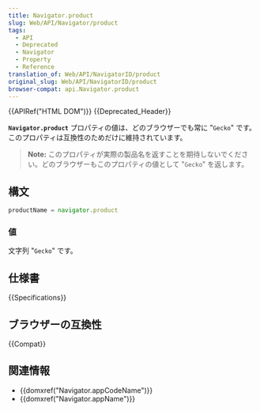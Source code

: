 ```yaml
---
title: Navigator.product
slug: Web/API/Navigator/product
tags:
  - API
  - Deprecated
  - Navigator
  - Property
  - Reference
translation_of: Web/API/NavigatorID/product
original_slug: Web/API/NavigatorID/product
browser-compat: api.Navigator.product
---
```

{{APIRef("HTML DOM")}} {{Deprecated_Header}}

**`Navigator.product`** プロパティの値は、どのブラウザーでも常に "`Gecko`" です。このプロパティは互換性のためだけに維持されています。

> **Note:** このプロパティが実際の製品名を返すことを期待しないでください。どのブラウザーもこのプロパティの値として "`Gecko`" を返します。

## 構文

```js
productName = navigator.product
```

### 値

文字列 "`Gecko`" です。

## 仕様書

{{Specifications}}

## ブラウザーの互換性

{{Compat}}

## 関連情報

- {{domxref("Navigator.appCodeName")}}
- {{domxref("Navigator.appName")}}
